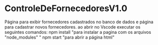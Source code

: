 # ControleDeFornecedoresV1.0
Página para exibir fornecedores cadastrados no banco de dados e página para cadastrar novos fornecedores.
ao abrir no Vscode executar os seguintes comandos:
npm install "para instalar a pagina com os arquivos "node_modules" "
npm start   "para abrir a página html"
